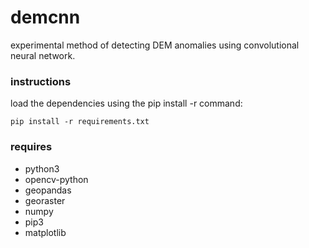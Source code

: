 # demcnn
experimental method of detecting DEM anomalies using convolutional
neural network.

### instructions
load the dependencies using the pip install -r command:

```
pip install -r requirements.txt
```
### requires
- python3
- opencv-python
- geopandas
- georaster
- numpy
- pip3
- matplotlib

